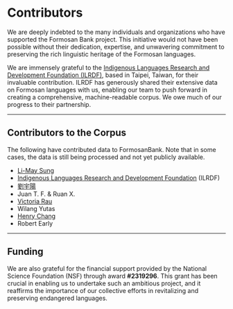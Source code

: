 # Contributors

We are deeply indebted to the many individuals and organizations who have supported the Formosan Bank project. This initiative would not have been possible without their dedication, expertise, and unwavering commitment to preserving the rich linguistic heritage of the Formosan languages.

We are immensely grateful to the [Indigenous Languages Research and Development Foundation (ILRDF)](https://www.ilrdf.org.tw/), based in Taipei, Taiwan, for their invaluable contribution. ILRDF has generously shared their extensive data on Formosan languages with us, enabling our team to push forward in creating a comprehensive, machine-readable corpus. We owe much of our progress to their partnership.

---

## Contributors to the Corpus

The following have contributed data to FormosanBank. Note that in some cases, the data is still being processed and not yet publicly available.

- [Li-May Sung](https://drive.google.com/file/d/1pkqbvFYHUydbiGRhPIgkBigkh2hpSCYi/view)
- [Indigenous Languages Research and Development Foundation](https://www.ilrdf.org.tw/en/) (ILRDF)
- [劉宇陽](https://ced.utaipei.edu.tw/teacher/info?id=100103)
- Juan T. F. & Ruan X.
- [Victoria Rau](https://rau.ccu.edu.tw/)
- Wilang Yutas
- [Henry Chang](https://www.ling.sinica.edu.tw/main/en?act=researcher_manager&code=show_member&memberID=11)
- Robert Early

---

## Funding

We are also grateful for the financial support provided by the National Science Foundation (NSF) through award **#2319296**. This grant has been crucial in enabling us to undertake such an ambitious project, and it reaffirms the importance of our collective efforts in revitalizing and preserving endangered languages.